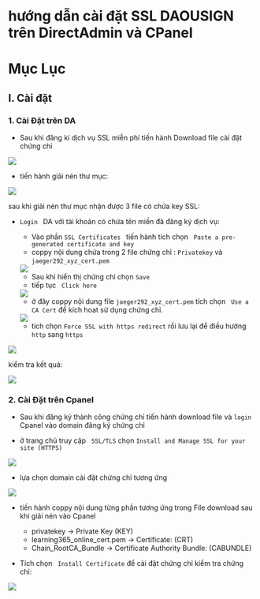 # hướng dẫn cài đặt SSL DAOUSIGN trên DirectAdmin và CPanel
# Mục Lục
## I. Cài đặt
### 1. Cài Đặt trên DA
- Sau khi đăng kí dịch vụ SSL miễn phí tiến hành Download file cài đặt chứng chỉ

<img src="https://image.prntscr.com/image/wFuNzPBaSS_oVXN0Rk_WgA.png">
  
  - tiến hành giải nén thư mục:

  <img src="https://image.prntscr.com/image/YeKX9eBjRUu7SdWHxdoUIQ.png">    

  sau khi giải nén thư mục nhận được 3 file có chứa key SSL:

- `Login ` DA với tài khoản có chứa tên miền đã đăng ký dịch vụ:
   - Vào phần ` SSL Certificates  ` tiến hành tích chọn ` Paste a pre-generated certificate and key`
   - coppy nội dung chứa trong 2 file chứng chỉ  : `Privatekey` và `jaeger292_xyz_cert.pem`


  <img src="https://image.prntscr.com/image/zyF105RQTC6CV8Fjq6GEtQ.png"> 

  - Sau khi hiển thị chứng chỉ chọn `Save `
  - tiếp tục ` Click here` 

  <img src="https://image.prntscr.com/image/wi2myecQQuWVoVOiDk1DNQ.png"> 

  - ở đây coppy nội dung file `jaeger292_xyz_cert.pem` tích chọn ` Use a CA Cert` để kích hoat sử dụng chứng chỉ.


  <img src="https://image.prntscr.com/image/6-J4VNcVRjyZuobFQ_FkeA.png"> 

  - tích chọn `Force SSL with https redirect` rồi lưu lại để điều hướng `http` sang `https`

<img src="https://image.prntscr.com/image/Og_k1tZfRDi1GfDLt2H9-Q.png"> 

  kiểm tra kết  quả: 

<img src="https://image.prntscr.com/image/zw7iPKpTTLCBlxq6z7v3Nw.png"> 



### 2. Cài Đặt trên Cpanel
- Sau khi đăng ký thành công chứng chỉ tiến hành download file  và  `login` Cpanel vào domain đăng ký chứng chỉ

- ở trang chủ truy cập ` SSL/TLS` chọn `Install and Manage SSL for your site (HTTPS)`

<img src="https://image.prntscr.com/image/1VkxHSVAQKmO6MYqsjrlOw.png"> 


- lựa chọn domain cài đặt chứng chỉ tương ứng



<img src="https://image.prntscr.com/image/RGNSRxA2T2GI2JtUsstQiQ.png">

- tiến hành coppy nội dung từng phần tương ứng trong File download sau khi giải nén vào Cpanel
  - privatekey -> Private Key (KEY)
  - learning365_online_cert.pem -> Certificate: (CRT)
  - Chain_RootCA_Bundle -> Certificate Authority Bundle: (CABUNDLE)

- Tích chọn ` Install Certificate` để cài đặt chứng chỉ
kiểm tra chứng chỉ:


<img src="https://image.prntscr.com/image/LjJQfafEQk2O1jm3OPoK_w.png">

